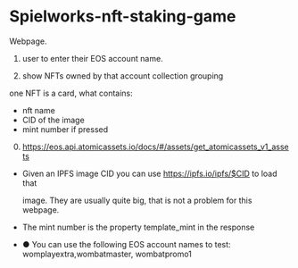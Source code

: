 # Spielworks-nft-staking-game
Webpage.

1. user to enter their EOS account name. 

2. show NFTs owned by that account
 collection grouping

 one NFT is a card, what contains:
 - nft name
 - CID of the image
 - mint number if pressed
0. https://eos.api.atomicassets.io/docs/#/assets/get_atomicassets_v1_assets

- Given an IPFS image CID you can use https://ipfs.io/ipfs/$CID to load that 
  
  image. They are usually quite big, that is not a problem for this webpage. 
- The mint number is the property template_mint in the response
- ● You can use the following EOS account names to test: womplayextra,wombatmaster, wombatpromo1